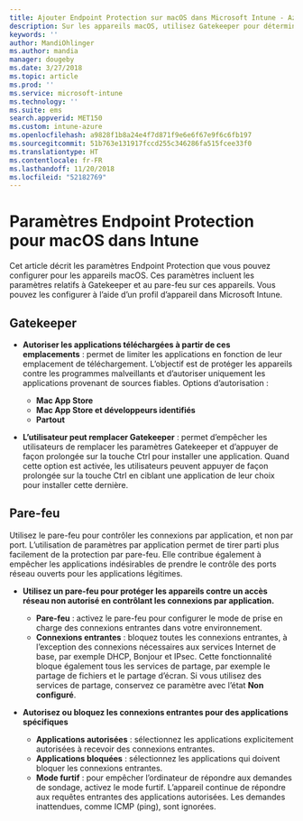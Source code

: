 ```yaml
---
title: Ajouter Endpoint Protection sur macOS dans Microsoft Intune - Azure | Microsoft Docs
description: Sur les appareils macOS, utilisez Gatekeeper pour déterminer l’emplacement où les applications peuvent être installées, notamment le Mac App Store. Activez ou configurez également un pare-feu pour autoriser ou bloquer des applications spécifiques, utiliser le mode furtif et même bloquer certains types de connexion entrante à l’aide de Microsoft Intune.
keywords: ''
author: MandiOhlinger
ms.author: mandia
manager: dougeby
ms.date: 3/27/2018
ms.topic: article
ms.prod: ''
ms.service: microsoft-intune
ms.technology: ''
ms.suite: ems
search.appverid: MET150
ms.custom: intune-azure
ms.openlocfilehash: a9828f1b8a24e4f7d871f9e6e6f67e9f6c6fb197
ms.sourcegitcommit: 51b763e131917fccd255c346286fa515fcee33f0
ms.translationtype: HT
ms.contentlocale: fr-FR
ms.lasthandoff: 11/20/2018
ms.locfileid: "52182769"
---
```

# <a name="macos-endpoint-protection-settings-in-intune"></a>Paramètres Endpoint Protection pour macOS dans Intune

Cet article décrit les paramètres Endpoint Protection que vous pouvez configurer pour les appareils macOS. Ces paramètres incluent les paramètres relatifs à Gatekeeper et au pare-feu sur ces appareils. Vous pouvez les configurer à l’aide d’un profil d’appareil dans Microsoft Intune.

## <a name="gatekeeper"></a>Gatekeeper

- **Autoriser les applications téléchargées à partir de ces emplacements** : permet de limiter les applications en fonction de leur emplacement de téléchargement. L’objectif est de protéger les appareils contre les programmes malveillants et d’autoriser uniquement les applications provenant de sources fiables. Options d’autorisation : 
  - **Mac App Store**
  - **Mac App Store et développeurs identifiés**
  - **Partout**

- **L’utilisateur peut remplacer Gatekeeper** : permet d’empêcher les utilisateurs de remplacer les paramètres Gatekeeper et d’appuyer de façon prolongée sur la touche Ctrl pour installer une application. Quand cette option est activée, les utilisateurs peuvent appuyer de façon prolongée sur la touche Ctrl en ciblant une application de leur choix pour installer cette dernière.

## <a name="firewall"></a>Pare-feu

Utilisez le pare-feu pour contrôler les connexions par application, et non par port. L’utilisation de paramètres par application permet de tirer parti plus facilement de la protection par pare-feu. Elle contribue également à empêcher les applications indésirables de prendre le contrôle des ports réseau ouverts pour les applications légitimes.

- **Utilisez un pare-feu pour protéger les appareils contre un accès réseau non autorisé en contrôlant les connexions par application.**
  - **Pare-feu** : activez le pare-feu pour configurer le mode de prise en charge des connexions entrantes dans votre environnement.
  - **Connexions entrantes** : bloquez toutes les connexions entrantes, à l’exception des connexions nécessaires aux services Internet de base, par exemple DHCP, Bonjour et IPsec. Cette fonctionnalité bloque également tous les services de partage, par exemple le partage de fichiers et le partage d’écran. Si vous utilisez des services de partage, conservez ce paramètre avec l’état **Non configuré**.

- **Autorisez ou bloquez les connexions entrantes pour des applications spécifiques**
  - **Applications autorisées** : sélectionnez les applications explicitement autorisées à recevoir des connexions entrantes.
  - **Applications bloquées** : sélectionnez les applications qui doivent bloquer les connexions entrantes.
  - **Mode furtif** : pour empêcher l’ordinateur de répondre aux demandes de sondage, activez le mode furtif. L’appareil continue de répondre aux requêtes entrantes des applications autorisées. Les demandes inattendues, comme ICMP (ping), sont ignorées.
